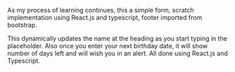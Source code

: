 As my process of learning continues, this a simple form, scratch implementation using React.js and typescript, footer imported from bootstrap.

This dynamically updates the name at the heading as you start typing in the placeholder. Also once you enter your next birthday date, it will show number of days left and will wish you in an alert. All done using React.js and Typescript.
